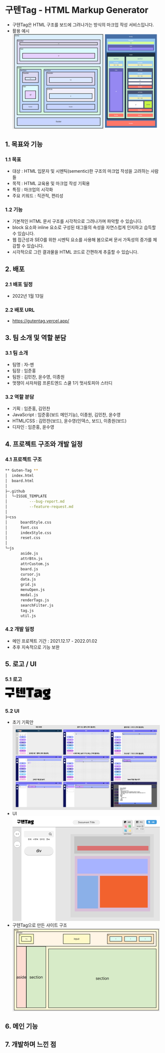 # 구텐Tag - HTML Markup Generator
- 구텐Tag은 HTML 구조를 보드에 그려나가는 방식의 마크업 작성 서비스입니다.
- 활용 예시
<img src="resource/example_structure.png"/><br>

## 1. 목표와 기능
### 1.1 목표
- 대상 : HTML 입문자 및 시멘틱(sementic)한 구조의 마크업 작성을 고려하는 사람들
- 목적 : HTML 교육용 및 마크업 작성 기획용
- 특징 : 마크업의 시각화
- 주요 키워드 : 직관적, 편리성
### 1.2 기능
- 기본적인 HTML 문서 구조를 시각적으로 그려나가며 파악할 수 있습니다.
- block 요소와 inline 요소로 구성된 태그들의 속성을 자연스럽게 인지하고 습득할 수 있습니다.
- 웹 접근성과 SEO를 위한 시멘틱 요소를 사용해 봄으로써 문서 가독성의 증가를 체감할 수 있습니다.
- 시각적으로 그린 결과물을 HTML 코드로 간편하게 추출할 수 있습니다.

## 2. 배포
### 2.1 배포 일정
- 2022년 1월 13일
### 2.2 배포 URL
- https://gutentag.vercel.app/

## 3. 팀 소개 및 역할 분담
### 3.1 팀 소개
- 팀명 : 자-멘
- 팀장 : 임준홍
- 팀원 : 김민찬, 윤수영, 이종원
- 멋쟁이 사자처럼 프론트엔드 스쿨 1기 멋사토피아 스터디
### 3.2 역할 분담
- 기획 : 임준홍, 김민찬
- JavaScript : 임준홍(보드 메인기능), 이종원, 김민찬, 윤수영
- HTML/CSS : 김민찬(보드), 윤수영(인덱스, 보드), 이종원(보드)
- 디자인 : 임준홍, 윤수영

## 4. 프로젝트 구조와 개발 일정
### 4.1 프로젝트 구조
```bash
** Guten-Tag **
│  index.html
│  board.html
│
├─.github
│  └─ISSUE_TEMPLATE
│          ---bug-report.md
│          --feature-request.md
│
├─css
│      boardStyle.css
│      font.css
│      indexStyle.css
│      reset.css
│
└─js
       aside.js
       attrBtn.js
       attrCustom.js
       board.js
       cursor.js
       data.js
       grid.js
       menuOpen.js
       modal.js
       renderTags.js
       searchFilter.js
       tag.js
       util.js
```
### 4.2 개발 일정
- 메인 프로젝트 기간 : 2021.12.17 - 2022.01.02
- 추후 지속적으로 기능 보완

## 5. 로고 / UI
### 5.1 로고
<img src="resource/logoblack.png" width="30%"/>

### 5.2 UI
- 초기 기획안<br>
<img src="resource/planning1.png"/><br>
- UI<br><img src="resource/planning2.png"/><br>
- 구텐Tag으로 만든 사이트 구조<br>
<img src="resource/gutentag_structure.png"/><br>


## 6. 메인 기능
## 7. 개발하며 느낀 점
